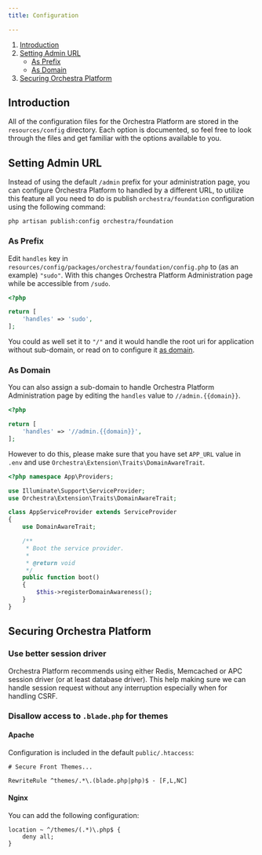 ```yaml
---
title: Configuration

---
```


1. [Introduction](#introduction)
2. [Setting Admin URL](#admin-url)
   - [As Prefix](#admin-url-as-prefix)
   - [As Domain](#admin-url-as-domain)
3. [Securing Orchestra Platform](#securing)

<a name="introduction"></a>
## Introduction

All of the configuration files for the Orchestra Platform are stored in the `resources/config` directory. Each option is documented, so feel free to look through the files and get familiar with the options available to you.

<a name="admin-url"></a>
## Setting Admin URL

Instead of using the default `/admin` prefix for your administration page, you can configure Orchestra Platform to handled by a different URL, to utilize this feature all you need to do is publish `orchestra/foundation` configuration using the following command:

    php artisan publish:config orchestra/foundation

<a name="admin-url-as-prefix"></a>
### As Prefix

Edit `handles` key in `resources/config/packages/orchestra/foundation/config.php` to (as an example) `"sudo"`. With this changes Orchestra Platform Administration page while be accessible from `/sudo`.

```php
<?php

return [
    'handles' => 'sudo',
];
```

You could as well set it to `"/"` and it would handle the root uri for application without sub-domain, or read on to configure it [as domain](#admin-url-as-domain).

<a name="admin-url-as-domain"></a>
### As Domain

You can also assign a sub-domain to handle Orchestra Platform Administration page by editing the `handles` value to `//admin.{{domain}}`.

```php
<?php

return [
    'handles' => '//admin.{{domain}}',
];
```

However to do this, please make sure that you have set `APP_URL` value in `.env` and use `Orchestra\Extension\Traits\DomainAwareTrait`.

```php
<?php namespace App\Providers;

use Illuminate\Support\ServiceProvider;
use Orchestra\Extension\Traits\DomainAwareTrait;

class AppServiceProvider extends ServiceProvider
{
    use DomainAwareTrait;

    /**
     * Boot the service provider.
     *
     * @return void
     */
    public function boot()
    {
        $this->registerDomainAwareness();
    }
}
```

<a name="securing"></a>
## Securing Orchestra Platform

### Use better session driver

Orchestra Platform recommends using either Redis, Memcached or APC session driver (or at least database driver). This help making sure we can handle session request without any interruption especially when for handling CSRF.

### Disallow access to `.blade.php` for themes

#### Apache

Configuration is included in the default `public/.htaccess`:

```
# Secure Front Themes...

RewriteRule ^themes/.*\.(blade.php|php)$ - [F,L,NC]
```

#### Nginx

You can add the following configuration:

```
location ~ ^/themes/(.*)\.php$ {
    deny all;
}
```
